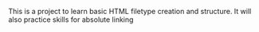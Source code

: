 This is a project to learn basic HTML filetype creation and structure. 
It will also practice skills for absolute linking